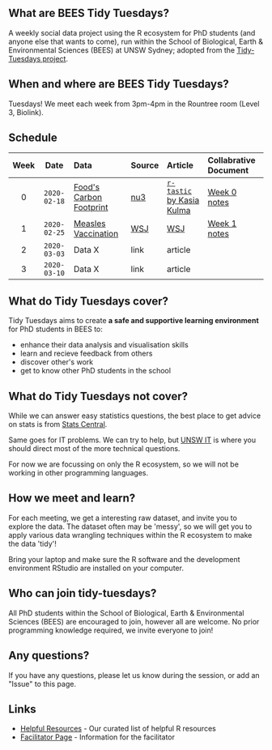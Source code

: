 ## What are BEES Tidy Tuesdays?
A weekly social data project using the R ecosystem for PhD students (and anyone else that wants to come), run within the School of Biological, Earth & Environmental Sciences (BEES) at UNSW Sydney; adopted from the [Tidy-Tuesdays project](https://github.com/rfordatascience/tidytuesday).

## When and where are BEES Tidy Tuesdays?
Tuesdays! We meet each week from 3pm-4pm in the Rountree room (Level 3, Biolink).

## Schedule
| Week | Date | Data | Source | Article | Collabrative Document
| :---: | :---: | :--- | :--- | :---|:---|
| 0 | `2020-02-18` | [Food's Carbon Footprint](https://github.com/rfordatascience/tidytuesday/blob/master/data/2020/2020-02-18/readme.md) | [nu3](https://www.nu3.de/blogs/nutrition/food-carbon-footprint-index-2018) | [`r-tastic` by Kasia Kulma](https://r-tastic.co.uk/post/from-messy-to-tidy/) | [Week 0 notes](https://hackmd.io/i9tURjJCRM6FKVbYSYYb4w) |
| 1 | `2020-02-25` | [Measles Vaccination](https://github.com/WSJ/measles-data) | [WSJ](https://github.com/WSJ/measles-data) |  [WSJ](https://www.wsj.com/graphics/school-measles-rate-map/) | [Week 1 notes](https://hackmd.io/zvVWWDgGS8Ga8m15ER1S3g)|
| 2 | `2020-03-03` | Data X | link | article|
| 3 | `2020-03-10` | Data X | link | article|

## What do Tidy Tuesdays cover?
Tidy Tuesdays aims to create **a safe and supportive learning environment** for PhD students in BEES to:
  - enhance their data analysis and visualisation skills
  - learn and recieve feedback from others
  - discover other's work
  - get to know other PhD students in the school
  
## What do Tidy Tuesdays not cover?

While we can answer easy statistics questions, the best place to get advice on stats is from [Stats Central](https://www.analytical.unsw.edu.au/facilities/stats-central).

Same goes for IT problems. We can try to help, but [UNSW IT](https://www.myit.unsw.edu.au/) is where you should direct most of the more technical questions.

For now we are focussing on only the R ecosystem, so we will not be working in other programming languages.

## How we meet and learn?

For each meeting, we get a interesting raw dataset, and invite you to explore the data. The dataset often may be 'messy', so we will get you to apply various data wrangling techniques within the R ecosystem to make the data 'tidy'!

Bring your laptop and make sure the R software and the development environment RStudio are installed on your computer.

## Who can join tidy-tuesdays?

All PhD students within the School of Biological, Earth & Environmental Sciences (BEES) are encouraged to join, however all are welcome. No prior programming knowledge required, we invite everyone to join!  


## Any questions?
If you have any questions, please let us know during the session, or add an "Issue" to this page.

## Links
- [Helpful Resources](https://github.com/BEES-Tidy-Tuesdays/helpful-resources) - Our curated list of helpful R resources
- [Facilitator Page](https://github.com/BEES-Tidy-Tuesdays/facilitator-resources/) - Information for the facilitator
